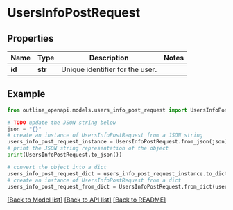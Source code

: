 # UsersInfoPostRequest


## Properties

Name | Type | Description | Notes
------------ | ------------- | ------------- | -------------
**id** | **str** | Unique identifier for the user. | 

## Example

```python
from outline_openapi.models.users_info_post_request import UsersInfoPostRequest

# TODO update the JSON string below
json = "{}"
# create an instance of UsersInfoPostRequest from a JSON string
users_info_post_request_instance = UsersInfoPostRequest.from_json(json)
# print the JSON string representation of the object
print(UsersInfoPostRequest.to_json())

# convert the object into a dict
users_info_post_request_dict = users_info_post_request_instance.to_dict()
# create an instance of UsersInfoPostRequest from a dict
users_info_post_request_from_dict = UsersInfoPostRequest.from_dict(users_info_post_request_dict)
```
[[Back to Model list]](../README.md#documentation-for-models) [[Back to API list]](../README.md#documentation-for-api-endpoints) [[Back to README]](../README.md)


